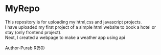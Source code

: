 # MyRepo
This repository is for uploading my html,css and javascript projects.
<br>
I have uploaded my first project of a simple html website to book a hotel or stay (only frontend project).<br>
Next, I created a webpage to make a weather app using api<br>
<br>
Author-Purab R(50)
